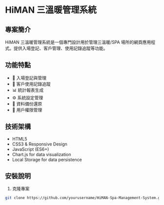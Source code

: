 # HiMAN 三溫暖管理系統

## 專案簡介
HiMAN 三溫暖管理系統是一個專門設計用於管理三溫暖/SPA 場所的網頁應用程式。提供入場登記、客戶管理、使用記錄追蹤等功能。

## 功能特點
- 📝 入場登記與管理
- 👥 客戶使用記錄追蹤
- 📊 統計報表生成
- ⚙️ 系統設定管理
- 💾 資料備份還原
- 🔐 用戶權限管理

## 技術架構
- HTML5
- CSS3 & Responsive Design
- JavaScript (ES6+)
- Chart.js for data visualization
- Local Storage for data persistence

## 安裝說明
1. 克隆專案
```bash
git clone https://github.com/yourusername/HiMAN-Spa-Management-System.git
